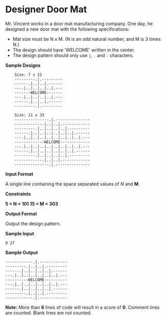 Designer Door Mat
==================


Mr. Vincent works in a door mat manufacturing company. One day, he designed a new door mat with the following 
specifications:

- Mat size must be N x M. (N is an odd natural number, and M is 3 times N.)
- The design should have 'WELCOME' written in the center.
- The design pattern should only use `|`, `.` and `-` characters.

**Sample Designs**
```
    Size: 7 x 21 
    ---------.|.---------
    ------.|..|..|.------
    ---.|..|..|..|..|.---
    -------WELCOME-------
    ---.|..|..|..|..|.---
    ------.|..|..|.------
    ---------.|.---------
    
    Size: 11 x 33
    ---------------.|.---------------
    ------------.|..|..|.------------
    ---------.|..|..|..|..|.---------
    ------.|..|..|..|..|..|..|.------
    ---.|..|..|..|..|..|..|..|..|.---
    -------------WELCOME-------------
    ---.|..|..|..|..|..|..|..|..|.---
    ------.|..|..|..|..|..|..|.------
    ---------.|..|..|..|..|.---------
    ------------.|..|..|.------------
    ---------------.|.---------------
```
	
**Input Format**

A single line containing the space separated values of *N* and **M**.

**Constraints**

**5 < N < 101**
**15 < M < 303**

**Output Format**

Output the design pattern.

**Sample Input**
```
9 27
```

**Sample Output**
```
------------.|.------------
---------.|..|..|.---------
------.|..|..|..|..|.------
---.|..|..|..|..|..|..|.---
----------WELCOME----------
---.|..|..|..|..|..|..|.---
------.|..|..|..|..|.------
---------.|..|..|.---------
------------.|.------------
```

**Note:**
More than **6** lines of code will result in a score of **0**. Comment lines are counted. Blank lines are not counted.